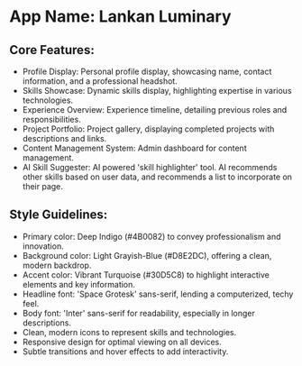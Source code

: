 # **App Name**: Lankan Luminary

## Core Features:

- Profile Display: Personal profile display, showcasing name, contact information, and a professional headshot.
- Skills Showcase: Dynamic skills display, highlighting expertise in various technologies.
- Experience Overview: Experience timeline, detailing previous roles and responsibilities.
- Project Portfolio: Project gallery, displaying completed projects with descriptions and links.
- Content Management System: Admin dashboard for content management.
- AI Skill Suggester: AI powered 'skill highlighter' tool. AI recommends other skills based on user data, and recommends a list to incorporate on their page.

## Style Guidelines:

- Primary color: Deep Indigo (#4B0082) to convey professionalism and innovation.
- Background color: Light Grayish-Blue (#D8E2DC), offering a clean, modern backdrop.
- Accent color: Vibrant Turquoise (#30D5C8) to highlight interactive elements and key information.
- Headline font: 'Space Grotesk' sans-serif, lending a computerized, techy feel.
- Body font: 'Inter' sans-serif for readability, especially in longer descriptions.
- Clean, modern icons to represent skills and technologies.
- Responsive design for optimal viewing on all devices.
- Subtle transitions and hover effects to add interactivity.